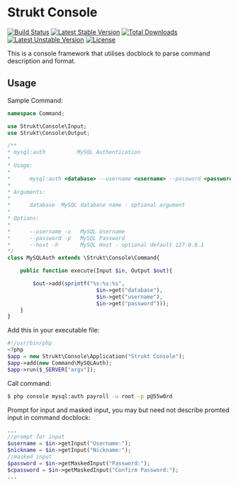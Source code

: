 Strukt Console
==============

[![Build Status](https://travis-ci.org/pitsolu/strukt-console.svg?branch=master)](https://packagist.org/packages/strukt/console)
[![Latest Stable Version](https://poser.pugx.org/strukt/console/v/stable)](https://packagist.org/packages/strukt/console)
[![Total Downloads](https://poser.pugx.org/strukt/console/downloads)](https://packagist.org/packages/strukt/console)
[![Latest Unstable Version](https://poser.pugx.org/strukt/console/v/unstable)](https://packagist.org/packages/strukt/console)
[![License](https://poser.pugx.org/strukt/console/license)](https://packagist.org/packages/strukt/console)

This is a console framework that utilises docblock to parse command description and format.

## Usage

Sample Command:

```php
namespace Command;

use Strukt\Console\Input;
use Strukt\Console\Output;

/**
* mysql:auth          MySQL Authentication
* 
* Usage:
*   
*      mysql:auth <database> --username <username> --password <password> [--host <127.0.0.1>]
*
* Arguments:
*
*      database  MySQL database name - optional argument
* 
* Options:
* 
*      --username -u   MySQL Username
*      --password -p   MySQL Password
*      --host -h       MySQL Host - optional default 127.0.0.1
*/
class MySQLAuth extends \Strukt\Console\Command{ 

	public function execute(Input $in, Output $out){

		$out->add(sprintf("%s:%s:%s", 
							$in->get("database"), 
							$in->get("username"), 
							$in->get("password")));
	}
}
```

Add this in your executable file:

```php
#!/usr/bin/php
<?php
$app = new Strukt\Console\Application("Strukt Console");
$app->add(new Command\MySQLAuth);
$app->run($_SERVER["argv"]);
```

Call command:

```sh
$ php console mysql:auth payroll -u root -p p@55w0rd
```

Prompt for input and masked input, you may but need not describe promted input 
in command docblock:

```php
...
//prompt for input
$username = $in->getInput("Username:");
$nickname = $in->getInput("Nickname:");
//masked input
$password = $in->getMaskedInput("Password:");
$cpassword = $in->getMaskedInput("Confirm Password:");
...
```
